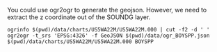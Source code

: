 

You could use ogr2ogr to generate the geojson. However, we need to extract the z coordinate out of the SOUNDG layer.
```shell script
ogrinfo $(pwd)/data/charts/US5WA22M/US5WA22M.000 | cut -f2 -d ' '
ogr2ogr -t_srs 'EPSG:4326' -f GeoJSON $(pwd)/data/ogr_BOYSPP.json $(pwd)/data/charts/US5WA22M/US5WA22M.000 BOYSPP
```
